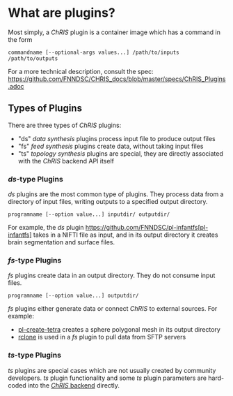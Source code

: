 # What are plugins?

Most simply, a _ChRIS_ plugin is a container image which has a command in the form

```shell
commandname [--optional-args values...] /path/to/inputs /path/to/outputs
```

For a more technical description, consult the spec:
https://github.com/FNNDSC/CHRIS_docs/blob/master/specs/ChRIS_Plugins.adoc

## Types of Plugins

There are three types of _ChRIS_ plugins:

- "ds" _data synthesis_ plugins process input file to produce output files
- "fs" _feed synthesis_ plugins create data, without taking input files
- "ts" _topology synthesis_ plugins are special, they are directly associated with the _ChRIS_ backend API itself

### _ds_-type Plugins

_ds_ plugins are the most common type of plugins. They process data from a directory of input files,
writing outputs to a specified output directory.

```shell
programname [--option value...] inputdir/ outputdir/
```

For example, the _ds_ plugin https://github.com/FNNDSC/pl-infantfs[pl-infantfs]
takes in a NIFTI file as input, and in its output directory it creates brain segmentation and surface files.

### _fs_-type Plugins

_fs_ plugins create data in an output directory. They do not consume input files.

```shell
programname [--option value...] outputdir/
```

_fs_ plugins either generate data or connect _ChRIS_ to external sources. For example:

- [pl-create-tetra](https://github.com/FNNDSC/pl-create_tetra) creates a sphere polygonal mesh in its output directory
- [rclone](https://github.com/FNNDSC/pl-rclone-copy-template) is used in a _fs_ plugin to pull data from SFTP servers

### _ts_-type Plugins

_ts_ plugins are special cases which are not usually created by community developers.
_ts_ plugin functionality and some _ts_ plugin parameters are hard-coded into the
[_ChRIS_ backend](https://github.com/FNNDSC/ChRIS_ultron_backEnd) directly.
